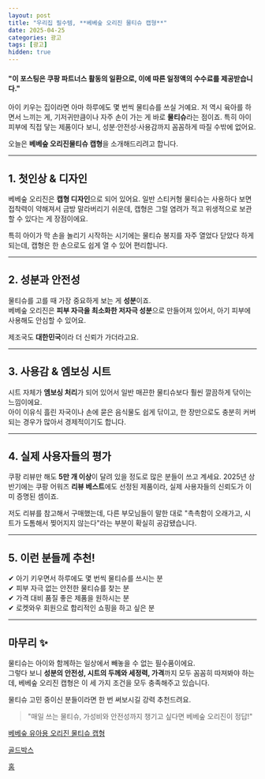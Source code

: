 ```yaml
---
layout: post
title: "우리집 필수템, **베베숲 오리진 물티슈 캡형**"
date: 2025-04-25
categories: 광고
tags: [광고]
hidden: true
---
```


#### "이 포스팅은 쿠팡 파트너스 활동의 일환으로, 이에 따른 일정액의 수수료를 제공받습니다."

아이 키우는 집이라면 아마 하루에도 몇 번씩 물티슈를 쓰실 거예요. 저 역시
육아를 하면서 느끼는 게, 기저귀만큼이나 자주 손이 가는 게 바로
**물티슈**라는 점이죠. 특히 아이 피부에 직접 닿는 제품이다 보니,
성분·안전성·사용감까지 꼼꼼하게 따질 수밖에 없어요.

오늘은  **베베숲 오리진물티슈 캡형**을 소개해드리려고 합니다.

------------------------------------------------------------------------

## 1. 첫인상 & 디자인

베베숲 오리진은 **캡형 디자인**으로 되어 있어요. 일반 스티커형 물티슈는
사용하다 보면 접착력이 약해져서 금방 말라버리기 쉬운데, 캡형은 그럴
염려가 적고 위생적으로 보관할 수 있다는 게 장점이에요.

특히 아이가 막 손을 놀리기 시작하는 시기에는 물티슈 봉지를 자주 열었다
닫았다 하게 되는데, 캡형은 한 손으로도 쉽게 열 수 있어 편리합니다.

------------------------------------------------------------------------

## 2. 성분과 안전성

물티슈를 고를 때 가장 중요하게 보는 게 **성분**이죠.\
베베숲 오리진은 **피부 자극을 최소화한 저자극 성분**으로 만들어져
있어서, 아기 피부에 사용해도 안심할 수 있어요.

제조국도 **대한민국**이라 더 신뢰가 가더라고요.

------------------------------------------------------------------------

## 3. 사용감 & 엠보싱 시트

시트 자체가 **엠보싱 처리**가 되어 있어서 일반 매끈한 물티슈보다 훨씬
깔끔하게 닦이는 느낌이에요.\
아이 이유식 흘린 자국이나 손에 묻은 음식물도 쉽게 닦이고, 한 장만으로도
충분히 커버되는 경우가 많아서 경제적이기도 합니다.

------------------------------------------------------------------------

## 4. 실제 사용자들의 평가

쿠팡 리뷰만 해도 **5만 개 이상**이 달려 있을 정도로 많은 분들이 쓰고
계세요. 2025년 상반기에는 쿠팡 어워즈 **리뷰 베스트**에도 선정된
제품이라, 실제 사용자들의 신뢰도가 이미 증명된 셈이죠.

저도 리뷰를 참고해서 구매했는데, 다른 부모님들이 말한 대로 "촉촉함이
오래가고, 시트가 도톰해서 찢어지지 않는다"라는 부분이 확실히
공감됐습니다.

------------------------------------------------------------------------

## 5. 이런 분들께 추천!

✔ 아기 키우면서 하루에도 몇 번씩 물티슈를 쓰시는 분\
✔ 피부 자극 없는 안전한 물티슈를 찾는 분\
✔ 가격 대비 품질 좋은 제품을 원하시는 분\
✔ 로켓와우 회원으로 합리적인 쇼핑을 하고 싶은 분

------------------------------------------------------------------------

## 마무리 ✨

물티슈는 아이와 함께하는 일상에서 빼놓을 수 없는 필수품이에요.\
그렇다 보니 **성분의 안전성, 시트의 두께와 세정력, 가격**까지 모두
꼼꼼히 따져봐야 하는데, 베베숲 오리진 캡형은 이 세 가지 조건을 모두
충족해주고 있습니다.

물티슈 고민 중이신 분들이라면 한 번 써보시길 강력 추천드려요.

> "매일 쓰는 물티슈, 가성비와 안전성까지 챙기고 싶다면 베베숲 오리진이
> 정답!"

[베베숲 유아용 오리진 물티슈 캡형]([https://link.coupang.com/a/cj2Bxs](https://link.coupang.com/a/cMNMzZ))

[골드박스](https://link.coupang.com/a/cj2Bxs)

[홈](https://link.coupang.com/a/cj2Dbu)
